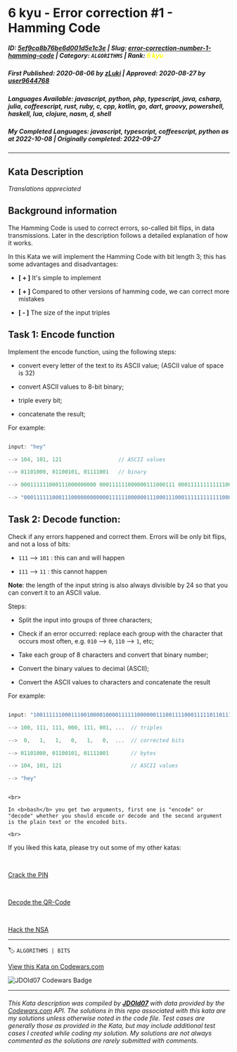 # 6 kyu - Error correction #1 - Hamming Code

##### **ID**: [5ef9ca8b76be6d001d5e1c3e](https://www.codewars.com/kata/5ef9ca8b76be6d001d5e1c3e) | **Slug**: [error-correction-number-1-hamming-code](https://www.codewars.com/kata/5ef9ca8b76be6d001d5e1c3e) | **Category**: `ALGORITHMS` | **Rank**: <span style="color:yellow">6 kyu</span>

##### **First Published**: 2020-08-06 ***by*** [zLuki](https://www.codewars.com/users/zLuki) | **Approved**: 2020-08-27 ***by*** [user9644768](https://www.codewars.com/users/user9644768)

##### **Languages Available**: javascript, python, php, typescript, java, csharp, julia, coffeescript, rust, ruby, c, cpp, kotlin, go, dart, groovy, powershell, haskell, lua, clojure, nasm, d, shell

##### **My Completed Languages**: javascript, typescript, coffeescript, python ***as at*** 2022-10-08 | **Originally completed**: 2022-09-27

---

## Kata Description


*Translations appreciated*



## Background information



The Hamming Code is used to correct errors, so-called bit flips, in data transmissions. Later in the description follows a detailed explanation of how it works. <br>

In this Kata we will implement the Hamming Code with bit length 3; this has some advantages and disadvantages:

- **[ + ]** It's simple to implement

- **[ + ]** Compared to other versions of hamming code, we can correct more mistakes

- **[ - ]** The size of the input triples





## Task 1: Encode function



Implement the encode function, using the following steps:

* convert every letter of the text to its ASCII value; (ASCII value of space is 32)

* convert ASCII values to 8-bit binary;

* triple every bit;

* concatenate the result;



For example:

```c

input: "hey"

--> 104, 101, 121                  // ASCII values

--> 01101000, 01100101, 01111001   // binary

--> 000111111000111000000000 000111111000000111000111 000111111111111000000111  // tripled

--> "000111111000111000000000000111111000000111000111000111111111111000000111"  // concatenated

```



## Task 2: Decode function:



Check if any errors happened and correct them. Errors will be only bit flips, and not a loss of bits:



- ```111``` --> ```101``` : this can and will happen

- ```111``` --> ```11``` : this cannot happen



**Note**: the length of the input string is also always divisible by 24 so that you can convert it to an ASCII value.



Steps:



* Split the input into groups of three characters;

* Check if an error occurred: replace each group with the character that occurs most often, e.g. `010` --> `0`, `110` --> `1`, etc;

* Take each group of 8 characters and convert that binary number;

* Convert the binary values to decimal (ASCII);

* Convert the ASCII values to characters and concatenate the result



For example:

```c

input: "100111111000111001000010000111111000000111001111000111110110111000010111"

--> 100, 111, 111, 000, 111, 001, ...  // triples

-->  0,   1,   1,   0,   1,   0,  ...  // corrected bits

--> 01101000, 01100101, 01111001       // bytes

--> 104, 101, 121                      // ASCII values

--> "hey"

```



~~~if:shell

<br>

In <b>bash</b> you get two arguments, first one is "encode" or "decode" whether you should encode or decode and the second argument is the plain text or the encoded bits.  

<br>

~~~



If you liked this kata, please try out some of my other katas:

<br>

<a href="https://www.codewars.com/kata/5efae11e2d12df00331f91a6" target="_blank">Crack the PIN</a>

<br>

<a href="https://www.codewars.com/kata/5ef9c85dc41b4e000f9a645f" target="_blank">Decode the QR-Code</a>

<br>

<a href="https://www.codewars.com/kata/5f0795c6e45bc600247ab794" target="_blank">Hack the NSA</a>



---


🏷 `ALGORITHMS | BITS`


[View this Kata on Codewars.com](https://www.codewars.com/kata/5ef9ca8b76be6d001d5e1c3e)

![](https://www.codewars.com/users/jdold07/badges/large "JDOld07 Codewars Badge")

---

###### *This Kata description was compiled by [**JDOld07**](https://tpstech.dev) with data provided by the [Codewars.com](https://www.codewars.com) API.  The solutions in this repo associated with this kata are my solutions unless otherwise noted in the code file.  Test cases are generally those as provided in the Kata, but may include additional test cases I created while coding my solution.  My solutions are not always commented as the solutions are rarely submitted with comments.*
